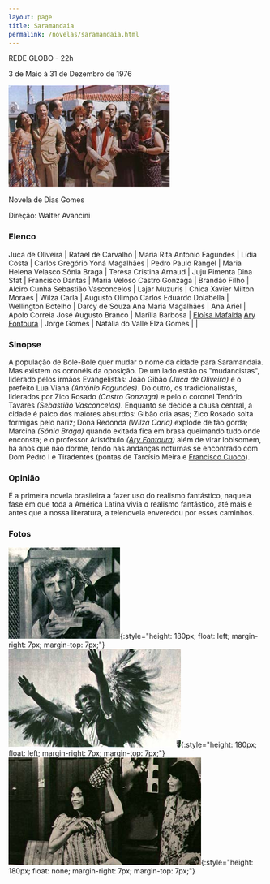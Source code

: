 ```yaml
---
layout: page
title: Saramandaia
permalink: /novelas/saramandaia.html
---
```


REDE GLOBO - 22h

3 de Maio à 31 de Dezembro de 1976

![Saramandaia](/novelas/img/saramandaia_elenco.jpg)

Novela de Dias Gomes

Direção: Walter Avancini

### Elenco

Juca de Oliveira | Rafael de Carvalho | Maria Rita
Antonio Fagundes | Lídia Costa | Carlos Gregório
Yoná Magalhães | Pedro Paulo Rangel | Maria Helena Velasco
Sônia Braga | Teresa Cristina Arnaud | Juju Pimenta
Dina Sfat | Francisco Dantas | Maria Veloso
Castro Gonzaga | Brandão Filho | Alciro Cunha
Sebastião Vasconcelos | Lajar Muzuris | Chica Xavier
Milton Moraes | Wilza Carla | Augusto Olímpo
Carlos Eduardo Dolabella | Wellington Botelho | Darcy de Souza
Ana Maria Magalhães | Ana Ariel | Apolo Correia
José Augusto Branco | Marília Barbosa | [Eloísa Mafalda](/novelas/eloisa_mafalda.html)
[Ary Fontoura](/novelas/ary_fontoura.html) | Jorge Gomes | Natália do Valle
Elza Gomes | | 

### Sinopse

A população de Bole-Bole quer mudar o nome da cidade para Saramandaia. Mas existem os coronéis da oposição. De um lado estão os "mudancistas", liderado pelos irmãos Evangelistas: João Gibão *(Juca de Oliveira)* e o prefeito Lua Viana *(Antônio Fagundes)*. Do outro, os tradicionalistas, liderados por Zico Rosado *(Castro Gonzaga)* e pelo o coronel Tenório Tavares *(Sebastião Vasconcelos)*. Enquanto se decide a causa central, a cidade é palco dos maiores absurdos: Gibão cria asas; Zico Rosado solta formigas pelo nariz; Dona Redonda *(Wilza Carla)* explode de tão gorda; Marcina *(Sônia Braga)* quando exitada fica em brasa queimando tudo onde enconsta; e o professor Aristóbulo *([Ary Fontoura](/novelas/ary_fontoura.html))* além de virar lobisomem, há anos que não dorme, tendo nas andanças noturnas se encontrado com Dom Pedro I e Tiradentes (pontas de Tarcísio Meira e [Francisco Cuoco](/novelas/francisco_cuoco.html)).

### Opinião

É a primeira novela brasileira a fazer uso do realismo fantástico, naquela fase em que toda a América Latina vivia o realismo fantástico, até mais e antes que a nossa literatura, a telenovela enveredou por esses caminhos. 

### Fotos

![Gibão com o seu 'guaxo' chamado Gimundo](/novelas/img/saramandaia_juca_e_o_passaro.jpg){:style="height: 180px; float: left; margin-right: 7px; margin-top: 7px;"}
![Gibão ganha asas e voa](/novelas/img/saramandaia_juca_voa.jpg){:style="height: 180px; float: left; margin-right: 7px; margin-top: 7px;"}
![Sônia Braga como Marcina e Yoná Magalhães](/novelas/img/saramandaia_sonia_braga.jpg){:style="height: 180px; float: none; margin-right: 7px; margin-top: 7px;"}

